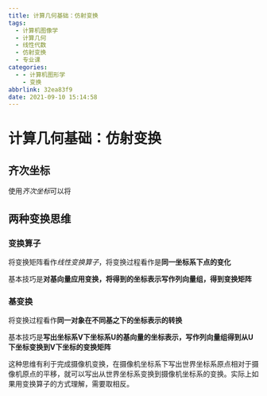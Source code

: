 ```yaml
---
title: 计算几何基础：仿射变换
tags:
  - 计算机图像学
  - 计算几何
  - 线性代数
  - 仿射变换
  - 专业课
categories:
  - - 计算机图形学
    - 变换
abbrlink: 32ea83f9
date: 2021-09-10 15:14:58
---
```

# 计算几何基础：仿射变换

## 齐次坐标
使用*齐次坐标*可以将

## 两种变换思维
### 变换算子

将变换矩阵看作*线性变换算子*，将变换过程看作是**同一坐标系下点的变化**

基本技巧是**对基向量应用变换，将得到的坐标表示写作列向量组，得到变换矩阵**

### 基变换

将变换过程看作**同一对象在不同基之下的坐标表示的转换**

基本技巧是**写出坐标系V下坐标系U的基向量的坐标表示，写作列向量组得到从U下坐标变换到V下坐标的变换矩阵**

这种思维有利于完成摄像机变换，在摄像机坐标系下写出世界坐标系原点相对于摄像机原点的平移，就可以写出从世界坐标系变换到摄像机坐标系的变换。实际上如果用变换算子的方式理解，需要取相反。
